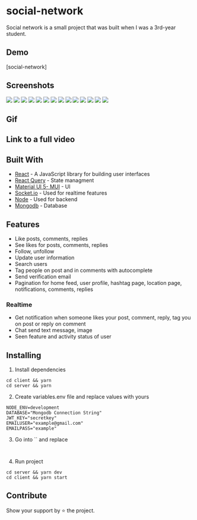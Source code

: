 # social-network

Social network is a small project that was built when I was a 3rd-year student.

## Demo

[social-network]

## Screenshots

![](https://res.cloudinary.com/dvnmolznq/image/upload/v1654250260/cover_images/kxa33o4p9ddbcby6bioq.png)
![](https://res.cloudinary.com/dvnmolznq/image/upload/v1654250331/cover_images/gefrkenlewoxsitynqn0.png)
![](https://res.cloudinary.com/dvnmolznq/image/upload/v1654250171/cover_images/u8gjdnw53ltz3saqxkgw.png)
![](https://res.cloudinary.com/dvnmolznq/image/upload/v1654304422/cover_images/amjs0a1wjxnfeqjgej1a.png)
![](https://res.cloudinary.com/dvnmolznq/image/upload/v1654250189/cover_images/gmj3dhqdyxdswmqp7ixj.png)
![](https://res.cloudinary.com/dvnmolznq/image/upload/v1654251073/cover_images/lge5ruwoel8gaep8qhl4.png)
![](https://res.cloudinary.com/dvnmolznq/image/upload/v1654250224/cover_images/bnxgesirljxik3yg1243.png)
![](https://res.cloudinary.com/dvnmolznq/image/upload/v1654250357/cover_images/igpdtzgjq6mppeajilfh.png)
![](https://res.cloudinary.com/dvnmolznq/image/upload/v1654250392/cover_images/fqo4jxdiadofpj1qrf7b.png)
![](https://res.cloudinary.com/dvnmolznq/image/upload/v1654250690/cover_images/x7vqdahcfllp2rqsctdu.png)
![](https://res.cloudinary.com/dvnmolznq/image/upload/v1654250620/cover_images/v99pwxipew8aljo3viu4.png)
![](https://res.cloudinary.com/dvnmolznq/image/upload/v1654250124/cover_images/zfskik7azwp1bksjgdrg.png)
![](https://res.cloudinary.com/dvnmolznq/image/upload/v1654250482/cover_images/tyobhqexklmpozrikoce.png)
![](https://res.cloudinary.com/dvnmolznq/image/upload/v1654249704/cover_images/ftwmosm6phngnsijyyoi.png)

## Gif

<!-- ![](<screenshots/ezgif.com-video-to-gif%20(1).gif>) -->

## Link to a full video

<!-- [Video](https://streamable.com/5srsv) -->

## Built With

- [React](https://reactjs.org/) - A JavaScript library for building user interfaces
- [React Query](https://react-query.tanstack.com/) - State managment
- [Material UI 5- MUI](https://mui.com/) - UI
- [Socket.io](https://socket.io/) - Used for realtime features
- [Node](https://nodejs.org/en/) - Used for backend
- [Mongodb](https://www.mongodb.com/) - Database

## Features

- Like posts, comments, replies
- See likes for posts, comments, replies
- Follow, unfollow
- Update user information
- Search users
- Tag people on post and in comments with autocomplete
- Send verification email
- Pagination for home feed, user profile, hashtag page, location page, notifications, comments, replies

### Realtime

- Get notification when someone likes your post, comment, reply, tag you on post or reply on comment
- Chat send text message, image
- Seen feature and activity status of user

## Installing

1. Install dependencies

```
cd client && yarn
cd server && yarn
```

2. Create variables.env file and replace values with yours

```
NODE_ENV=development
DATABASE="Mongodb Connection String"
JWT_KEY="secretkey"
EMAILUSER="example@gmail.com"
EMAILPASS="example"
```

3. Go into `` and replace

```

```

```

```

4. Run project

```
cd server && yarn dev
cd client && yarn start
```

## Contribute

Show your support by ⭐ the project.
